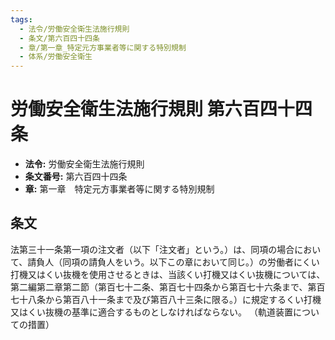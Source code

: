 ```yaml
---
tags:
  - 法令/労働安全衛生法施行規則
  - 条文/第六百四十四条
  - 章/第一章_特定元方事業者等に関する特別規制
  - 体系/労働安全衛生
---
```

# 労働安全衛生法施行規則 第六百四十四条

- **法令:** 労働安全衛生法施行規則
- **条文番号:** 第六百四十四条
- **章:** 第一章　特定元方事業者等に関する特別規制

## 条文
法第三十一条第一項の注文者（以下「注文者」という。）は、同項の場合において、請負人（同項の請負人をいう。以下この章において同じ。）の労働者にくい打機又はくい抜機を使用させるときは、当該くい打機又はくい抜機については、第二編第二章第二節（第百七十二条、第百七十四条から第百七十六条まで、第百七十八条から第百八十一条まで及び第百八十三条に限る。）に規定するくい打機又はくい抜機の基準に適合するものとしなければならない。
（軌道装置についての措置）

